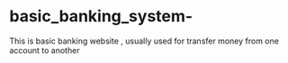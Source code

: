 # basic_banking_system-
This is basic banking website , usually used for transfer money from one account to another 
